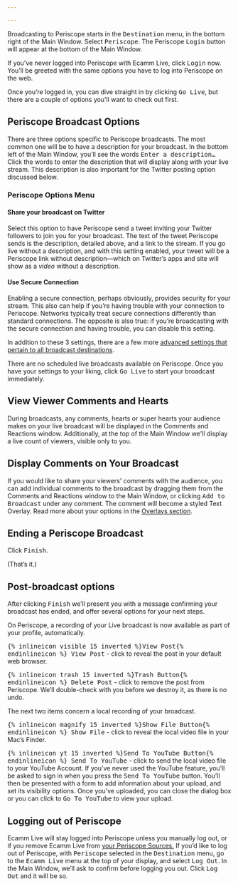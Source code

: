 ```yaml
---

---
```


Broadcasting to Periscope starts in the <samp>Destination</samp> menu, in the bottom right of the Main Window. Select <samp>Periscope</samp>. The Periscope <samp class="blue">Login</samp> button will appear at the bottom of the Main Window.

If you’ve never logged into Periscope with Ecamm Live, click <samp class="blue">Login</samp> now. You’ll be greeted with the same options you have to log into Periscope on the web.

Once you’re logged in, you can dive straight in by clicking <samp class="blue">Go Live</samp>, but there are a couple of options you’ll want to check out first.

## Periscope Broadcast Options

There are three options specific to Periscope broadcasts. The most common one will be to have a description for your broadcast. In the bottom left of the Main Window, you’ll see the words <samp>Enter a description…</samp> Click the words to enter the description that will display along with your live stream. This description is also important for the Twitter posting option discussed below.

### Periscope Options Menu

#### Share your broadcast on Twitter

Select this option to have Periscope send a tweet inviting your Twitter followers to join you for your broadcast. The text of the tweet Periscope sends is the description, detailed above, and a link to the stream. If you go live without a description, and with this setting enabled, your tweet will be a Periscope link without description—which on Twitter’s apps and site will show as a _video_ without a description.

#### Use Secure Connection

Enabling a secure connection, perhaps obviously, provides security for your stream. This also can help if you’re having trouble with your connection to Periscope. Networks typically treat secure connections differently than standard connections. The opposite is also true: if you’re broadcasting with the secure connection and having trouble, you can disable this setting.

In addition to these 3 settings, there are a few more [advanced settings that pertain to all broadcast destinations](http://localhost:4000/ecamm-live-manual/009-broadcast-to-rtmp/#a-few-additional-options-for-all-broadcasts).

There are no scheduled live broadcasts available on Periscope. Once you have your settings to your liking, click <samp class="blue">Go Live</samp> to start your broadcast immediately.

## View Viewer Comments and Hearts

During broadcasts, any comments, hearts or super hearts your audience makes on your live broadcast will be displayed in the Comments and Reactions window. Additionally, at the top of the Main Window we'll display a live count of viewers, visible only to you.

## Display Comments on Your Broadcast

If you would like to share your viewers' comments with the audience, you can add individual comments to the broadcast by dragging them from the Comments and Reactions window to the Main Window, or clicking <samp>Add to Broadcast</samp> under any comment. The comment will become a styled Text Overlay. Read more about your options in the [Overlays section](/ecamm-live-manual/003-using-overlays/#comment-overlays).

## Ending a Periscope Broadcast

Click <samp class="blue">Finish</samp>.

(That’s it.)

## Post-broadcast options

After clicking <samp class="blue">Finish</samp> we’ll present you with a message confirming your broadcast has ended, and offer several options for your next steps.

On Periscope, a recording of your Live broadcast is now available as part of your profile, automatically. 

<samp>{% inlineicon visible 15 inverted %}View Post{% endinlineicon %} View Post</samp> - click to reveal the post in your default web browser.

<samp>{% inlineicon trash 15 inverted %}Trash Button{% endinlineicon %} Delete Post</samp> - click to remove the post from Periscope. We’ll double-check with you before we destroy it, as there is no undo.

The next two items concern a local recording of your broadcast.

<samp>{% inlineicon magnify 15 inverted %}Show File Button{% endinlineicon %} Show File</samp> - click to reveal the local video file in your Mac’s Finder.

<samp>{% inlineicon yt 15 inverted %}Send To YouTube Button{% endinlineicon %} Send To YouTube</samp> - click to send the local video file to your YouTube Account.
If you’ve never used the YouTube feature, you’ll be asked to sign in when you press the <samp>Send To YouTube</samp> button. You’ll then be presented with a form to add information about your upload, and set its visibility options. Once you’ve uploaded, you can close the dialog box or you can click to <samp>Go To YouTube</samp> to view your upload.

## Logging out of Periscope

Ecamm Live will stay logged into Periscope unless you manually log out, or if you remove Ecamm Live from [your Periscope Sources.](https://www.periscope.tv/account/producer)
If you’d like to log out of Periscope, with <samp>Periscope</samp> selected in the <samp>Destination</samp> menu, go to the <samp>Ecamm Live</samp> menu at the top of your display, and select <samp>Log Out</samp>. In the Main Window, we’ll ask to confirm before logging you out. Click <samp>Log Out</samp> and it will be so.